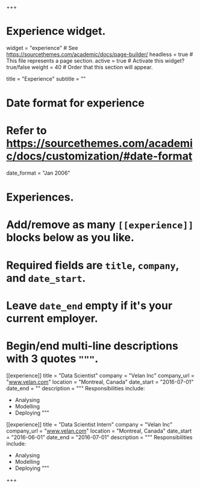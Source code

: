 +++
# Experience widget.
widget = "experience"  # See https://sourcethemes.com/academic/docs/page-builder/
headless = true  # This file represents a page section.
active = true  # Activate this widget? true/false
weight = 40  # Order that this section will appear.

title = "Experience"
subtitle = ""

# Date format for experience
#   Refer to https://sourcethemes.com/academic/docs/customization/#date-format
date_format = "Jan 2006"

# Experiences.
#   Add/remove as many `[[experience]]` blocks below as you like.
#   Required fields are `title`, `company`, and `date_start`.
#   Leave `date_end` empty if it's your current employer.
#   Begin/end multi-line descriptions with 3 quotes `"""`.
[[experience]]
  title = "Data Scientist"
  company = "Velan Inc"
  company_url = "www.velan.com"
  location = "Montreal, Canada"
  date_start = "2016-07-01"
  date_end = ""
  description = """
  Responsibilities include:
  
  * Analysing
  * Modelling
  * Deploying
  """

[[experience]]
  title = "Data Scientist Intern"
  company = "Velan Inc"
  company_url = "www.velan.com"
  location = "Montreal, Canada"
  date_start = "2016-06-01"
  date_end = "2016-07-01"
  description = """
  Responsibilities include:
  
  * Analysing
  * Modelling
  * Deploying
  """

+++
